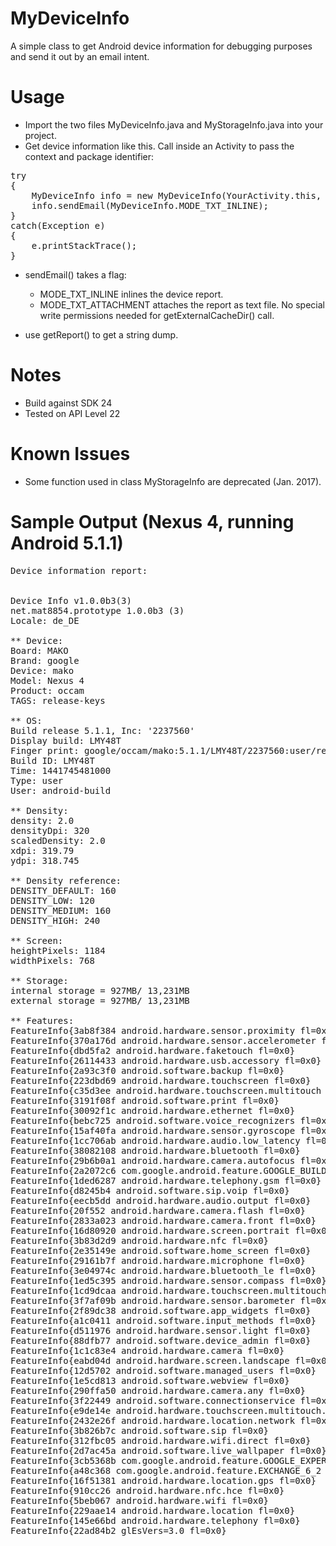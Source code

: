 # MyDeviceInfo
A simple class to get Android device information for debugging purposes and send it out by an email intent.

# Usage
* Import the two files MyDeviceInfo.java and MyStorageInfo.java into your project.
* Get device information like this. Call inside an Activity to pass the context and package identifier:
<pre>
try
{
	MyDeviceInfo info = new MyDeviceInfo(YourActivity.this, "com.example.yourapplication");
	info.sendEmail(MyDeviceInfo.MODE_TXT_INLINE);
}
catch(Exception e)
{
	e.printStackTrace();
}
</pre>

* sendEmail() takes a flag:
	* MODE_TXT_INLINE inlines the device report.
	* MODE_TXT_ATTACHMENT attaches the report as text file. No special write permissions needed for getExternalCacheDir() call.

* use getReport() to get a string dump.	
	
# Notes
* Build against SDK 24
* Tested on API Level 22

# Known Issues
* Some function used in class MyStorageInfo are deprecated (Jan. 2017).

# Sample Output (Nexus 4, running Android 5.1.1)
<pre>
Device information report:


Device Info v1.0.0b3(3)
net.mat8854.prototype 1.0.0b3 (3)
Locale: de_DE

** Device:
Board: MAKO
Brand: google
Device: mako
Model: Nexus 4
Product: occam
TAGS: release-keys

** OS:
Build release 5.1.1, Inc: '2237560'
Display build: LMY48T
Finger print: google/occam/mako:5.1.1/LMY48T/2237560:user/release-keys
Build ID: LMY48T
Time: 1441745481000
Type: user
User: android-build

** Density:
density: 2.0
densityDpi: 320
scaledDensity: 2.0
xdpi: 319.79
ydpi: 318.745

** Density reference:
DENSITY_DEFAULT: 160
DENSITY_LOW: 120
DENSITY_MEDIUM: 160
DENSITY_HIGH: 240

** Screen:
heightPixels: 1184
widthPixels: 768

** Storage:
internal storage = 927MB/ 13,231MB
external storage = 927MB/ 13,231MB

** Features:
FeatureInfo{3ab8f384 android.hardware.sensor.proximity fl=0x0}
FeatureInfo{370a176d android.hardware.sensor.accelerometer fl=0x0}
FeatureInfo{dbd5fa2 android.hardware.faketouch fl=0x0}
FeatureInfo{26114433 android.hardware.usb.accessory fl=0x0}
FeatureInfo{2a93c3f0 android.software.backup fl=0x0}
FeatureInfo{223dbd69 android.hardware.touchscreen fl=0x0}
FeatureInfo{c35d3ee android.hardware.touchscreen.multitouch fl=0x0}
FeatureInfo{3191f08f android.software.print fl=0x0}
FeatureInfo{30092f1c android.hardware.ethernet fl=0x0}
FeatureInfo{bebc725 android.software.voice_recognizers fl=0x0}
FeatureInfo{15af40fa android.hardware.sensor.gyroscope fl=0x0}
FeatureInfo{1cc706ab android.hardware.audio.low_latency fl=0x0}
FeatureInfo{38082108 android.hardware.bluetooth fl=0x0}
FeatureInfo{29b6b0a1 android.hardware.camera.autofocus fl=0x0}
FeatureInfo{2a2072c6 com.google.android.feature.GOOGLE_BUILD fl=0x0}
FeatureInfo{1ded6287 android.hardware.telephony.gsm fl=0x0}
FeatureInfo{d8245b4 android.software.sip.voip fl=0x0}
FeatureInfo{eecb5dd android.hardware.audio.output fl=0x0}
FeatureInfo{20f552 android.hardware.camera.flash fl=0x0}
FeatureInfo{2833a023 android.hardware.camera.front fl=0x0}
FeatureInfo{16d80920 android.hardware.screen.portrait fl=0x0}
FeatureInfo{3b83d2d9 android.hardware.nfc fl=0x0}
FeatureInfo{2e35149e android.software.home_screen fl=0x0}
FeatureInfo{29161b7f android.hardware.microphone fl=0x0}
FeatureInfo{3e04974c android.hardware.bluetooth_le fl=0x0}
FeatureInfo{1ed5c395 android.hardware.sensor.compass fl=0x0}
FeatureInfo{1cd9dcaa android.hardware.touchscreen.multitouch.jazzhand fl=0x0}
FeatureInfo{3f7af09b android.hardware.sensor.barometer fl=0x0}
FeatureInfo{2f89dc38 android.software.app_widgets fl=0x0}
FeatureInfo{a1c0411 android.software.input_methods fl=0x0}
FeatureInfo{d511976 android.hardware.sensor.light fl=0x0}
FeatureInfo{88dfb77 android.software.device_admin fl=0x0}
FeatureInfo{1c1c83e4 android.hardware.camera fl=0x0}
FeatureInfo{eabd04d android.hardware.screen.landscape fl=0x0}
FeatureInfo{12d5702 android.software.managed_users fl=0x0}
FeatureInfo{1e5cd813 android.software.webview fl=0x0}
FeatureInfo{290ffa50 android.hardware.camera.any fl=0x0}
FeatureInfo{3f22449 android.software.connectionservice fl=0x0}
FeatureInfo{e9de14e android.hardware.touchscreen.multitouch.distinct fl=0x0}
FeatureInfo{2432e26f android.hardware.location.network fl=0x0}
FeatureInfo{3b826b7c android.software.sip fl=0x0}
FeatureInfo{312fbc05 android.hardware.wifi.direct fl=0x0}
FeatureInfo{2d7ac45a android.software.live_wallpaper fl=0x0}
FeatureInfo{3cb5368b com.google.android.feature.GOOGLE_EXPERIENCE fl=0x0}
FeatureInfo{a48c368 com.google.android.feature.EXCHANGE_6_2 fl=0x0}
FeatureInfo{16f51381 android.hardware.location.gps fl=0x0}
FeatureInfo{910cc26 android.hardware.nfc.hce fl=0x0}
FeatureInfo{5beb067 android.hardware.wifi fl=0x0}
FeatureInfo{229aae14 android.hardware.location fl=0x0}
FeatureInfo{145e66bd android.hardware.telephony fl=0x0}
FeatureInfo{22ad84b2 glEsVers=3.0 fl=0x0}
</pre>

